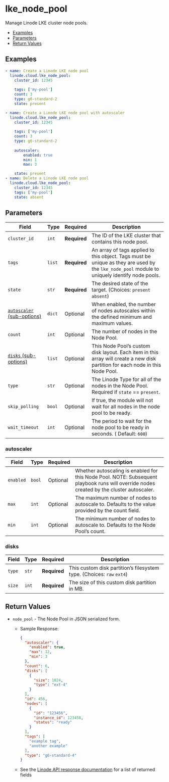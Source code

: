 # lke_node_pool

Manage Linode LKE cluster node pools.


- [Examples](#examples)
- [Parameters](#parameters)
- [Return Values](#return-values)

## Examples

```yaml
- name: Create a Linode LKE node pool
  linode.cloud.lke_node_pool:
    cluster_id: 12345
  
    tags: ['my-pool']
    count: 3
    type: g6-standard-2
    state: present
```

```yaml
- name: Create a Linode LKE node pool with autoscaler
  linode.cloud.lke_node_pool:
    cluster_id: 12345
  
    tags: ['my-pool']
    count: 3
    type: g6-standard-2
    
    autoscaler:
        enabled: true
        min: 1
        max: 3

    state: present
- name: Delete a Linode LKE node pool
  linode.cloud.lke_node_pool:
    cluster_id: 12345
    tags: ['my-pool']
    state: absent
```










## Parameters

| Field     | Type | Required | Description                                                                  |
|-----------|------|----------|------------------------------------------------------------------------------|
| `cluster_id` | `int` | **Required** | The ID of the LKE cluster that contains this node pool.   |
| `tags` | `list` | **Required** | An array of tags applied to this object. Tags must be unique as they are used by the `lke_node_pool` module to uniquely identify node pools.   |
| `state` | `str` | **Required** | The desired state of the target.  (Choices:  `present` `absent`) |
| [`autoscaler` (sub-options)](#autoscaler) | `dict` | Optional | When enabled, the number of nodes autoscales within the defined minimum and maximum values.   |
| `count` | `int` | Optional | The number of nodes in the Node Pool.   |
| [`disks` (sub-options)](#disks) | `list` | Optional | This Node Pool’s custom disk layout. Each item in this array will create a new disk partition for each node in this Node Pool.   |
| `type` | `str` | Optional | The Linode Type for all of the nodes in the Node Pool. Required if `state` == `present`.   |
| `skip_polling` | `bool` | Optional | If true, the module will not wait for all nodes in the node pool to be ready.   |
| `wait_timeout` | `int` | Optional | The period to wait for the node pool to be ready in seconds.  ( Default: `600`) |





### autoscaler

| Field     | Type | Required | Description                                                                  |
|-----------|------|----------|------------------------------------------------------------------------------|
| `enabled` | `bool` | Optional | Whether autoscaling is enabled for this Node Pool. NOTE: Subsequent playbook runs will override nodes created by the cluster autoscaler.   |
| `max` | `int` | Optional | The maximum number of nodes to autoscale to. Defaults to the value provided by the count field.   |
| `min` | `int` | Optional | The minimum number of nodes to autoscale to. Defaults to the Node Pool’s count.   |





### disks

| Field     | Type | Required | Description                                                                  |
|-----------|------|----------|------------------------------------------------------------------------------|
| `type` | `str` | **Required** | This custom disk partition’s filesystem type.  (Choices:  `raw` `ext4`) |
| `size` | `int` | **Required** | The size of this custom disk partition in MB.   |






## Return Values

- `node_pool` - The Node Pool in JSON serialized form.

    - Sample Response:
        ```json
        {
          "autoscaler": {
            "enabled": true,
            "max": 12,
            "min": 3
          },
          "count": 6,
          "disks": [
            {
              "size": 1024,
              "type": "ext-4"
            }
          ],
          "id": 456,
          "nodes": [
            {
              "id": "123456",
              "instance_id": 123458,
              "status": "ready"
            }
          ],
          "tags": [
            "example tag",
            "another example"
          ],
          "type": "g6-standard-4"
        }
        ```
    - See the [Linode API response documentation](https://www.linode.com/docs/api/linode-kubernetes-engine-lke/#node-pool-view__response-samples) for a list of returned fields


